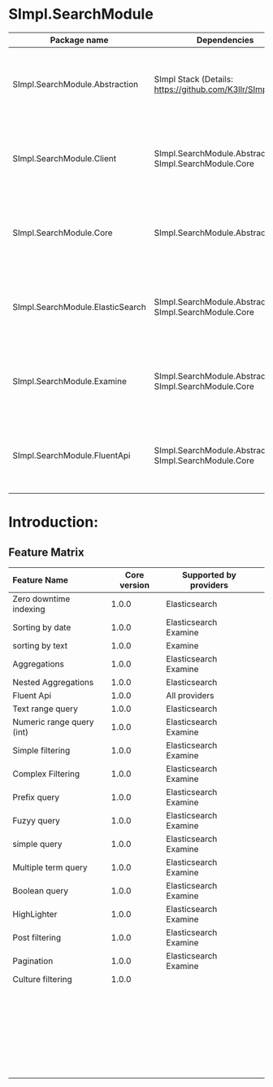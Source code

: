 # SImpl.SearchModule

| Package name                     | Dependencies                                                | Version                                               |
| -------------------------------- | ----------------------------------------------------------- | ----------------------------------------------------- |
| SImpl.SearchModule.Abstraction   | SImpl Stack (Details: https://github.com/K3llr/SImpl.Stack) | Released version: soon<br/>Pre-released version: soon |
| SImpl.SearchModule.Client        | SImpl.SearchModule.Abstraction<br/>SImpl.SearchModule.Core  | Released version: soon<br/>Pre-released version: soon |
| SImpl.SearchModule.Core          | SImpl.SearchModule.Abstraction                              | Released version: soon<br/>Pre-released version: soon |
| SImpl.SearchModule.ElasticSearch | SImpl.SearchModule.Abstraction<br/>SImpl.SearchModule.Core  | Released version: soon<br/>Pre-released version: soon |
| SImpl.SearchModule.Examine       | SImpl.SearchModule.Abstraction<br/>SImpl.SearchModule.Core  | Released version: soon<br/>Pre-released version: soon |
| SImpl.SearchModule.FluentApi     | SImpl.SearchModule.Abstraction<br/>SImpl.SearchModule.Core  | Released version: soon<br/>Pre-released version: soon |

# Introduction:

## Feature Matrix

| Feature Name              | Core version | Supported by providers    |     |
|:------------------------- | ------------ | ------------------------- | --- |
| Zero downtime indexing    | 1.0.0        | Elasticsearch             |     |
| Sorting by date           | 1.0.0        | Elasticsearch<br/>Examine |     |
| sorting by text           | 1.0.0        | Examine                   |     |
| Aggregations              | 1.0.0        | Elasticsearch<br/>Examine |     |
| Nested Aggregations       | 1.0.0        | Elasticsearch             |     |
| Fluent Api                | 1.0.0        | All providers             |     |
| Text range query          | 1.0.0        | Elasticsearch             |     |
| Numeric range query (int) | 1.0.0        | Elasticsearch<br/>Examine |     |
| Simple filtering          | 1.0.0        | Elasticsearch<br/>Examine |     |
| Complex Filtering         | 1.0.0        | Elasticsearch<br/>Examine |     |
| Prefix query              | 1.0.0        | Elasticsearch<br/>Examine |     |
| Fuzyy query               | 1.0.0        | Elasticsearch<br/>Examine |     |
| simple query              | 1.0.0        | Elasticsearch<br/>Examine |     |
| Multiple term query       | 1.0.0        | Elasticsearch<br/>Examine |     |
| Boolean query             | 1.0.0        | Elasticsearch<br/>Examine |     |
| HighLighter               | 1.0.0        | Elasticsearch<br/>Examine |     |
| Post filtering            | 1.0.0        | Elasticsearch<br/>Examine |     |
| Pagination                | 1.0.0        | Elasticsearch<br/>Examine |     |
| Culture filtering         | 1.0.0        |                           |     |
|                           |              |                           |     |
|                           |              |                           |     |
|                           |              |                           |     |
|                           |              |                           |     |
|                           |              |                           |     |
|                           |              |                           |     |
|                           |              |                           |     |
|                           |              |                           |     |
|                           |              |                           |     |
|                           |              |                           |     |
|                           |              |                           |     |
|                           |              |                           |     |
|                           |              |                           |     |
|                           |              |                           |     |
|                           |              |                           |     |
|                           |              |                           |     |
|                           |              |                           |     |
|                           |              |                           |     |
|                           |              |                           |     |
|                           |              |                           |     |
|                           |              |                           |     |
|                           |              |                           |     |
|                           |              |                           |     |
|                           |              |                           |     |
|                           |              |                           |     |
|                           |              |                           |     |
|                           |              |                           |     |
|                           |              |                           |     |
|                           |              |                           |     |
|                           |              |                           |     |
